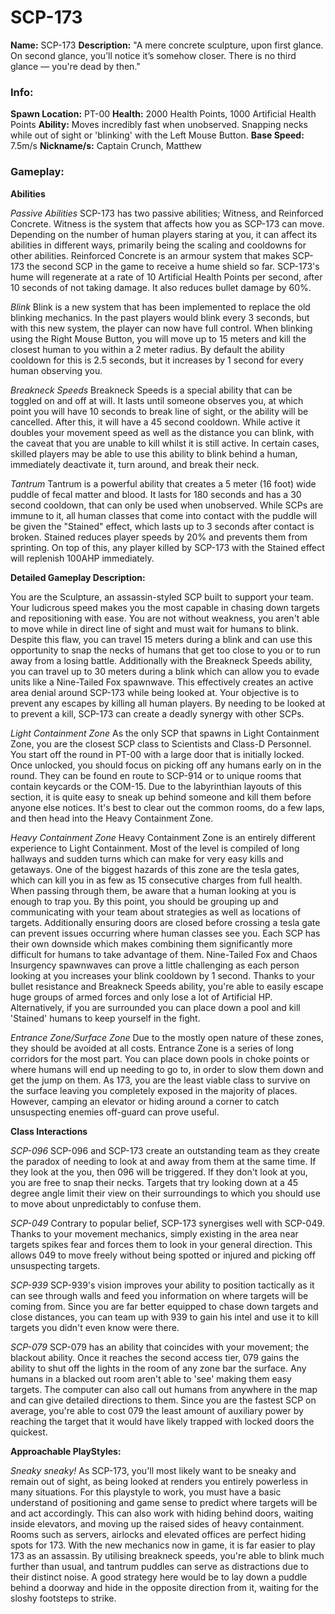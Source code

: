 # SCP-173

**Name:** SCP-173
**Description:** "A mere concrete sculpture, upon first glance. On second glance, you’ll notice it’s somehow closer. There is no third glance — you're dead by then."

### Info:

**Spawn Location:** PT-00
**Health:** 2000 Health Points, 1000 Artificial Health Points
**Ability:** Moves incredibly fast when unobserved. Snapping necks while out of sight or 'blinking' with the Left Mouse Button.
**Base Speed:** 7.5m/s
**Nickname/s:** Captain Crunch, Matthew

### Gameplay:


**Abilities**

*Passive Abilities*
SCP-173 has two passive abilities; Witness, and Reinforced Concrete.
Witness is the system that affects how you as SCP-173 can move. Depending on the number of human players staring at you, it can affect its abilities in different ways, primarily being the scaling and cooldowns for other abilities.
Reinforced Concrete is an armour system that makes SCP-173 the second SCP in the game to receive a hume shield so far. SCP-173's hume will regenerate at a rate of 10 Artificial Health Points per second, after 10 seconds of not taking damage. It also reduces bullet damage by 60%.

*Blink*
Blink is a new system that has been implemented to replace the old blinking mechanics. In the past players would blink every 3 seconds, but with this new system, the player can now have full control.
When blinking using the Right Mouse Button, you will move up to 15 meters and kill the closest human to you within a 2 meter radius. By default the ability cooldown for this is 2.5 seconds, but it increases by 1 second for every human observing you.

*Breakneck Speeds*
Breakneck Speeds is a special ability that can be toggled on and off at will. It lasts until someone observes you, at which point you will have 10 seconds to break line of sight, or the ability will be cancelled. After this, it will have a 45 second cooldown.
While active it doubles your movement speed as well as the distance you can blink, with the caveat that you are unable to kill whilst it is still active. In certain cases, skilled players may be able to use this ability to blink behind a human, immediately deactivate it, turn around, and break their neck.

*Tantrum*
Tantrum is a powerful ability that creates a 5 meter (16 foot) wide puddle of fecal matter and blood. It lasts for 180 seconds and has a 30 second cooldown, that can only be used when unobserved. While SCPs are immune to it, all human classes that come into contact with the puddle will be given the "Stained" effect, which lasts up to 3 seconds after contact is broken. Stained reduces player speeds by 20% and prevents them from sprinting. On top of this, any player killed by SCP-173 with the Stained effect will replenish 100AHP immediately. 


**Detailed Gameplay Description:**

You are the Sculpture, an assassin-styled SCP built to support your team. Your ludicrous speed makes you the most capable in chasing down targets and repositioning with ease. You are not without weakness, you aren't able to move while in direct line of sight and must wait for humans to blink. Despite this flaw, you can travel 15 meters during a blink and can use this opportunity to snap the necks of humans that get too close to you or to run away from a losing battle.
Additionally with the Breakneck Speeds ability, you can travel up to 30 meters during a blink which can allow you to evade units like a Nine-Tailed Fox spawnwave. This effectively creates an active area denial around SCP-173 while being looked at. Your objective is to prevent any escapes by killing all human players. By needing to be looked at to prevent a kill, SCP-173 can create a deadly synergy with other SCPs.

*Light Containment Zone*
As the only SCP that spawns in Light Containment Zone, you are the closest SCP class to Scientists and Class-D Personnel. You start off the round in PT-00 with a large door that is initially locked. Once unlocked, you should focus on picking off any humans early on in the round. They can be found en route to SCP-914 or to unique rooms that contain keycards or the COM-15. Due to the labyrinthian layouts of this section, it is quite easy to sneak up behind someone and kill them before anyone else notices. It's best to clear out the common rooms, do a few laps, and then head into the Heavy Containment Zone.

*Heavy Containment Zone*
Heavy Containment Zone is an entirely different experience to Light Containment. Most of the level is compiled of long hallways and sudden turns which can make for very easy kills and getaways. One of the biggest hazards of this zone are the tesla gates, which can kill you in as few as 15 consecutive charges from full health. When passing through them, be aware that a human looking at you is enough to trap you. By this point, you should be grouping up and communicating with your team about strategies as well as locations of targets. Additionally ensuring doors are closed before crossing a tesla gate can prevent issues occurring where human classes see you.
Each SCP has their own downside which makes combining them significantly more difficult for humans to take advantage of them. Nine-Tailed Fox and Chaos Insurgency spawnwaves can prove a little challenging as each person looking at you increases your blink cooldown by 1 second. Thanks to your bullet resistance and Breakneck Speeds ability, you're able to easily escape huge groups of armed forces and only lose a lot of Artificial HP. Alternatively, if you are surrounded you can place down a pool and kill 'Stained' humans to keep yourself in the fight.

*Entrance Zone/Surface Zone*
Due to the mostly open nature of these zones, they should be avoided at all costs. Entrance Zone is a series of long corridors for the most part. You can place down pools in choke points or where humans will end up needing to go to, in order to slow them down and get the jump on them. As 173, you are the least viable class to survive on the surface leaving you completely exposed in the majority of places. However, camping an elevator or hiding around a corner to catch unsuspecting enemies off-guard can prove useful.

**Class Interactions**

*SCP-096*
SCP-096 and SCP-173 create an outstanding team as they create the paradox of needing to look at and away from them at the same time. If they look at the you, then 096 will be triggered. If they don't look at you, you are free to snap their necks. Targets that try looking down at a 45 degree angle limit their view on their surroundings to which you should use to move about unpredictably to confuse them.

*SCP-049*
Contrary to popular belief, SCP-173 synergises well with SCP-049. Thanks to your movement mechanics, simply existing in the area near targets spikes fear and forces them to look in your general direction. This allows 049 to move freely without being spotted or injured and picking off unsuspecting targets.

*SCP-939*
SCP-939's vision improves your ability to position tactically as it can see through walls and feed you information on where targets will be coming from. Since you are far better equipped to chase down targets and close distances, you can team up with 939 to gain his intel and use it to kill targets you didn't even know were there.

*SCP-079*
SCP-079 has an ability that coincides with your movement; the blackout ability. Once it reaches the second access tier, 079 gains the ability to shut off the lights in the room of any zone bar the surface. Any humans in a blacked out room aren't able to 'see' making them easy targets. The computer can also call out humans from anywhere in the map and can give detailed directions to them. Since you are the fastest SCP on average, you're able to cost 079 the least amount of auxiliary power by reaching the target that it would have likely trapped with locked doors the quickest.

**Approachable PlayStyles:**

*Sneaky sneaky!*
As SCP-173, you'll most likely want to be sneaky and remain out of sight, as being looked at renders you entirely powerless in many situations. For this playstyle to work, you must have a basic understand of positioning and game sense to predict where targets will be and act accordingly. This can also work with hiding behind doors, waiting inside elevators, and moving up the raised sides of heavy containment. Rooms such as servers, airlocks and elevated offices are perfect hiding spots for 173.
With the new mechanics now in game, it is far easier to play 173 as an assassin. By utilising breakneck speeds, you're able to blink much further than usual, and tantrum puddles can serve as distractions due to their distinct noise. A good strategy here would be to lay down a puddle behind a doorway and hide in the opposite direction from it, waiting for the sloshy footsteps to strike.